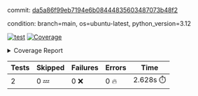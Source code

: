 commit: [da5a86f99eb7194e6b08444835603487073b48f2](https://github.com/rcmdnk/boto3-session/tree/da5a86f99eb7194e6b08444835603487073b48f2)

condition: branch=main, os=ubuntu-latest, python_version=3.12

[![test](https://github.com/rcmdnk/boto3-session/actions/workflows/test.yml/badge.svg)](https://github.com/rcmdnk/boto3-session/actions/runs/11678801729)
<a href="https://github.com/rcmdnk/boto3-session/blob/da5a86f99eb7194e6b08444835603487073b48f2/README.md"><img alt="Coverage" src="https://img.shields.io/badge/Coverage-47%25-orange.svg" /></a><details><summary>Coverage Report </summary><table><tr><th>File</th><th>Stmts</th><th>Miss</th><th>Cover</th><th>Missing</th></tr><tbody><tr><td colspan="5"><b>src/boto3_session</b></td></tr><tr><td>&nbsp; &nbsp;<a href="https://github.com/rcmdnk/boto3-session/blob/da5a86f99eb7194e6b08444835603487073b48f2/src/boto3_session/session.py">session.py</a></td><td>59</td><td>34</td><td>42%</td><td><a href="https://github.com/rcmdnk/boto3-session/blob/da5a86f99eb7194e6b08444835603487073b48f2/src/boto3_session/session.py#L11-L14">11&ndash;14</a>, <a href="https://github.com/rcmdnk/boto3-session/blob/da5a86f99eb7194e6b08444835603487073b48f2/src/boto3_session/session.py#L56">56</a>, <a href="https://github.com/rcmdnk/boto3-session/blob/da5a86f99eb7194e6b08444835603487073b48f2/src/boto3_session/session.py#L64-L66">64&ndash;66</a>, <a href="https://github.com/rcmdnk/boto3-session/blob/da5a86f99eb7194e6b08444835603487073b48f2/src/boto3_session/session.py#L69-L89">69&ndash;89</a>, <a href="https://github.com/rcmdnk/boto3-session/blob/da5a86f99eb7194e6b08444835603487073b48f2/src/boto3_session/session.py#L92-L110">92&ndash;110</a>, <a href="https://github.com/rcmdnk/boto3-session/blob/da5a86f99eb7194e6b08444835603487073b48f2/src/boto3_session/session.py#L113-L117">113&ndash;117</a>, <a href="https://github.com/rcmdnk/boto3-session/blob/da5a86f99eb7194e6b08444835603487073b48f2/src/boto3_session/session.py#L120-L121">120&ndash;121</a>, <a href="https://github.com/rcmdnk/boto3-session/blob/da5a86f99eb7194e6b08444835603487073b48f2/src/boto3_session/session.py#L124-L125">124&ndash;125</a></td></tr><tr><td><b>TOTAL</b></td><td><b>64</b></td><td><b>34</b></td><td><b>47%</b></td><td>&nbsp;</td></tr></tbody></table></details>

| Tests | Skipped | Failures | Errors | Time |
| ----- | ------- | -------- | -------- | ------------------ |
| 2 | 0 :zzz: | 0 :x: | 0 :fire: | 2.628s :stopwatch: |

